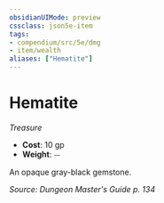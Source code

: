 ```yaml
---
obsidianUIMode: preview
cssclass: json5e-item
tags:
- compendium/src/5e/dmg
- item/wealth
aliases: ["Hematite"]
---
```

# Hematite
*Treasure*  

- **Cost**: 10 gp
- **Weight**: ⏤

An opaque gray-black gemstone.

*Source: Dungeon Master's Guide p. 134*